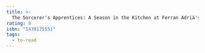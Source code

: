 ```yaml
---
title: >-
  The Sorcerer's Apprentices: A Season in the Kitchen at Ferran Adrià's elBulli
rating: 0
isbn: "1439175551"
tags:
  - to-read
---
```


